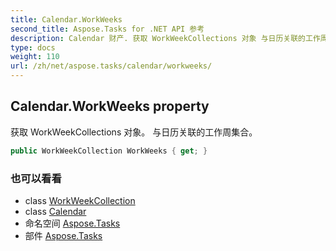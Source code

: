 ```yaml
---
title: Calendar.WorkWeeks
second_title: Aspose.Tasks for .NET API 参考
description: Calendar 财产. 获取 WorkWeekCollections 对象 与日历关联的工作周集合
type: docs
weight: 110
url: /zh/net/aspose.tasks/calendar/workweeks/
---
```

## Calendar.WorkWeeks property

获取 WorkWeekCollections 对象。 与日历关联的工作周集合。

```csharp
public WorkWeekCollection WorkWeeks { get; }
```

### 也可以看看

* class [WorkWeekCollection](../../workweekcollection/)
* class [Calendar](../)
* 命名空间 [Aspose.Tasks](../../calendar/)
* 部件 [Aspose.Tasks](../../../)


